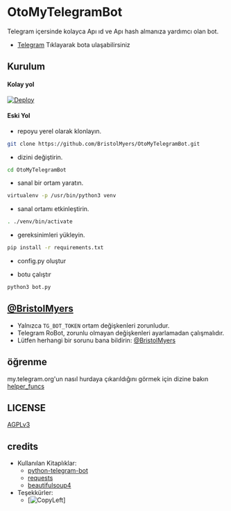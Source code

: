 # OtoMyTelegramBot

Telegram içersinde kolayca Apı ıd ve Apı hash almanıza yardımcı olan bot.

- [Telegram](https://telegram.dog/OtoMyTelegramBot) Tıklayarak bota ulaşabilirsiniz

## Kurulum

#### Kolay yol

[![Deploy](https://www.herokucdn.com/deploy/button.svg)](https://heroku.com/deploy)


#### Eski Yol

- repoyu yerel olarak klonlayın.
```sh
git clone https://github.com/BristolMyers/OtoMyTelegramBot.git
```

- dizini değiştirin.
```sh
cd OtoMyTelegramBot
```

- sanal bir ortam yaratın.
```sh
virtualenv -p /usr/bin/python3 venv
```

- sanal ortamı etkinleştirin.
```sh
. ./venv/bin/activate
```

- gereksinimleri yükleyin.
```sh
pip install -r requirements.txt
```

- config.py oluştur

- botu çalıştır
```sh
python3 bot.py
```

## [@BristolMyers](https://telegram.dog/BristolMyers)

- Yalnızca `TG_BOT_TOKEN` ortam değişkenleri zorunludur.
- Telegram RoBot, zorunlu olmayan değişkenleri ayarlamadan çalışmalıdır.
- Lütfen herhangi bir sorunu bana bildirin: [@BristolMyers](https://telegram.dog/BristolMyers)


## öğrenme

my.telegram.org'un nasıl hurdaya çıkarıldığını görmek için dizine bakın [helper_funcs](https://github.com/BristolMyers/OtoMyTelegramBot/tree/master/helper_funcs)

## LICENSE
[AGPLv3](https://github.com/SpEcHiDe/MyTelegramOrgRoBot/tree/master/LICENSE)

## credits

- Kullanılan Kitaplıklar:
  - [python-telegram-bot](https://github.com/python-telegram-bot/python-telegram-bot)
  - [requests](https://github.com/psf/requests)
  - [beautifulsoup4](https://pypi.org/project/beautifulsoup4)
- Teşekkürler:
  - [![CopyLeft](https://telegra.ph/file/c066be67408dd240a376a.jpg)]
